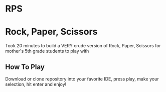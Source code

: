# RPS
# Rock, Paper, Scissors
Took 20 minutes to build a VERY crude version of Rock, Paper, Scissors for mother's 5th grade students to play with

## How To Play

Download or clone repository into your favorite IDE, press play, make your selection, hit enter and enjoy!
